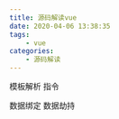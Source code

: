 ```yaml
---
title: 源码解读vue
date: 2020-04-06 13:38:35
tags:
    - vue
categories:
    - 源码解读
---
```



模板解析
 指令

数据绑定
数据劫持

